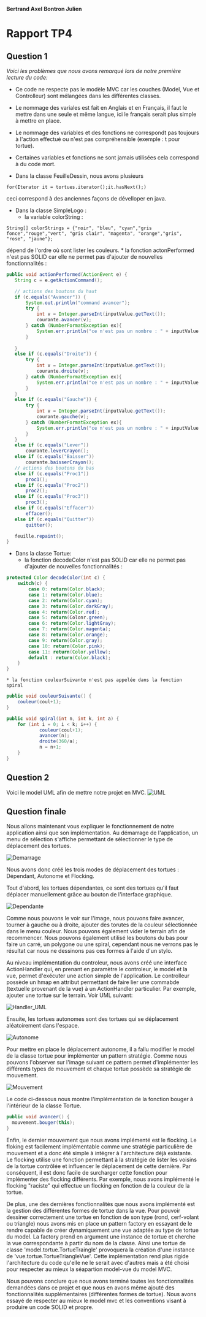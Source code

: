 **Bertrand Axel** **Bontron Julien**

# Rapport TP4

## Question 1
*Voici les problèmes que nous avons remarqué lors de notre première lecture du code:*
* Ce code ne respecte pas le modèle MVC car les couches (Model, Vue et Controlleur) sont mélangées dans les différentes classes.

* Le nommage des variales est fait en Anglais et en Français, il faut le mettre dans une seule et même langue, ici le français serait plus simple à mettre en place. 
* Le nommage des variables et des fonctions ne correspondt pas toujours à l'action effectué ou n'est pas compréhensible (exemple : t pour tortue).
* Certaines variables et fonctions ne sont jamais utilisées cela correspond à du code mort.
* Dans la classe FeuilleDessin, nous avons plusieurs 
```
for(Iterator it = tortues.iterator();it.hasNext();)
``` 
ceci correspond à des anciennes façons de dévelloper en java.
* Dans la classe SimpleLogo : 
    * la variable colorString : 
```
String[] colorStrings = {"noir", "bleu", "cyan","gris fonce","rouge","vert", "gris clair", "magenta", "orange","gris", "rose", "jaune"};
``` 
dépend de l'ordre où sont lister les couleurs.
    * la fonction actonPerformed n'est pas SOLID car elle ne permet pas d'ajouter de nouvelles fonctionnalités : 
 ```java
public void actionPerformed(ActionEvent e) {
	String c = e.getActionCommand();

	// actions des boutons du haut
	if (c.equals("Avancer")) {
		System.out.println("command avancer");
		try {
			int v = Integer.parseInt(inputValue.getText());
			courante.avancer(v);
		} catch (NumberFormatException ex){
			System.err.println("ce n'est pas un nombre : " + inputValue.getText());
		}
		
	}
	else if (c.equals("Droite")) {
		try {
			int v = Integer.parseInt(inputValue.getText());
			courante.droite(v);
		} catch (NumberFormatException ex){
			System.err.println("ce n'est pas un nombre : " + inputValue.getText());
		}
	}
	else if (c.equals("Gauche")) {
		try {
			int v = Integer.parseInt(inputValue.getText());
			courante.gauche(v);
		} catch (NumberFormatException ex){
			System.err.println("ce n'est pas un nombre : " + inputValue.getText());
		}
	}
	else if (c.equals("Lever")) 
		courante.leverCrayon();
	else if (c.equals("Baisser"))
		courante.baisserCrayon();
	// actions des boutons du bas
	else if (c.equals("Proc1"))
		proc1();
	else if (c.equals("Proc2"))
		proc2();
	else if (c.equals("Proc3"))
		proc3();
	else if (c.equals("Effacer"))
		effacer();
	else if (c.equals("Quitter"))
		quitter();

	feuille.repaint();
}
```
* Dans la classe Tortue:
    * la fonction decodeColor n'est pas SOLID car elle ne permet pas d'ajouter de nouvelles fonctionnalités :
```java
protected Color decodeColor(int c) {
	switch(c) {
		case 0: return(Color.black);
		case 1: return(Color.blue);
		case 2: return(Color.cyan);
		case 3: return(Color.darkGray);
		case 4: return(Color.red);
		case 5: return(Colonr.green);
		case 6: return(Color.lightGray);
		case 7: return(Color.magenta);
		case 8: return(Color.orange);
		case 9: return(Color.gray);
		case 10: return(Color.pink);
		case 11: return(Color.yellow);
		default : return(Color.black);
	}
}
```
    * la fonction couleurSuivante n'est pas appelée dans la fonction spiral
```java
public void couleurSuivante() {
	couleur(coul+1);
}

public void spiral(int n, int k, int a) {
	for (int i = 0; i < k; i++) {
			couleur(coul+1);
			avancer(n);
			droite(360/a);
			n = n+1;
	}
}
```
    
    
## Question 2
Voici le model UML afin de mettre notre projet en MVC.
![UML](images/uml.png)


## Question finale 

Nous allons maintenant vous expliquer le fonctionnement de notre application ainsi que son implémentation. Au démarrage de l'application, un menu de sélection s'affiche permettant de sélectionner le type de déplacement des tortues. 

![Demarrage](images/Demarrage.PNG)

Nous avons donc créé les trois modes de déplacement des tortues : Dépendant, Autonome et Flocking.

Tout d'abord, les tortues dépendantes, ce sont des tortues qu'il faut déplacer manuellement grâce au bouton de l'interface graphique. 

![Dependante](images/Dependant.PNG)

Comme nous pouvons le voir sur l'image, nous pouvons faire avancer, tourner à gauche ou à droite, ajouter des torutes de la couleur sélectionnée dans le menu couleur. 
Nous pouvons également vider le terrain afin de recommencer. Nous pouvons également utilisé les boutons du bas pour faire un carré, un polygone ou une spiral, cependant nous ne verrons pas le résultat car nous ne dessinons pas ces formes à l'aide d'un stylo. 

Au niveau implémentation du controleur, nous avons créé une interface ActionHandler qui, en prenant en paramètre le controleur, le model et la vue, permet d'exécuter une action simple de l'application. Le controlleur possède un hmap en attribut permettant de faire lier une commabde (textuelle provenant de la vue) à un ActionHandler particulier. Par exemple, ajouter une tortue sur le terrain. Voir UML suivant:

![Handler_UML](images/handler_uml.png)

Ensuite, les tortues autonomes sont des tortues qui se déplacement aléatoirement dans l'espace. 

![Autonome](images/Autonome.PNG)

Pour mettre en place le déplacement autonome, il a fallu modifier le model de la classe tortue pour implémenter un pattern stratégie. Comme nous pouvons l'observer sur l'image suivant ce pattern permet d'implémenter les différents types de mouvement et chaque tortue possède sa stratégie de mouvement.

![Mouvement](images/mouvement.png)

Le code ci-dessous nous montre l'implémentation de la fonction bouger à l'intérieur de la classe Tortue. 
```java 
public void avancer() {
  mouvement.bouger(this);
}
```
Enfin, le dernier mouvement que nous avons implémenté est le flocking. Le floking est facilement implémentable comme une stratégie particulière de mouvement et a donc été simple à intégrer à l'architecture déjà existante. Le flocking utilise une fonction permettant à la stratégie de lister les voisins de la tortue contrôlée et influencer le déplacement de cette dernière. Par conséquent, il est donc facile de surcharger cette fonction pour implémenter des flocking différents. Par exemple, nous avons implémenté le flocking "raciste" qui effectue un flocking en fonction de la couleur de la tortue. 

De plus, une des dernières fonctionnalités que nous avons implémenté est la gestion des différentes formes de tortue dans la vue. Pour pouvoir dessiner correctement une tortue en fonction de son type (rond, cerf-volant ou triangle) nous avons mis en place un pattern factory en essayant de le rendre capable de créer dynamiquement une vue adaptée au type de tortue du model. La factory prend en argument une instance de tortue et cherche la vue correspondante à partir du nom de la classe. Ainsi une tortue de classe 'model.tortue.TortueTraingle' provoquera la création d'une instance de 'vue.tortue.TortueTriangleVue'. Cette implémentation rend  plus rigide l'architecture du code qu'elle ne le serait avec d'autres mais a été choisi pour respecter au mieux la séapartion model-vue du model MVC. 

Nous pouvons conclure que nous avons terminé toutes les fonctionnalités demandées dans ce projet et que nous en avons même ajouté des fonctionnalités supplémentaires (différentes formes de tortue). Nous avons essayé de respecter au mieux le model mvc et les conventions visant à produire un code SOLID et propre. 
